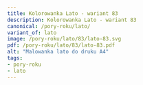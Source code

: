 ```yaml
---
title: Kolorowanka Lato - wariant 83
description: Kolorowanka Lato - wariant 83
canonical: /pory-roku/lato/
variant_of: lato
image: /pory-roku/lato/83/lato-83.svg
pdf: /pory-roku/lato/83/lato-83.pdf
alt: "Malowanka lato do druku A4"
tags:
- pory-roku
- lato
---
```

